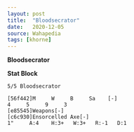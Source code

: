 ```yaml
---
layout: post
title:  "Bloodsecrator"
date:   2020-12-05
source: Wahapedia
tags: [khorne]
---
```


**Bloodsecrator**

**Stat Block**
```
5/5 Bloodsecrator
```

```
[56f442]M     W     B     Sa    [-]
4     5     9     3     
[e85545]Weapons[-]
[c6c930]Ensorcelled Axe[-]
1"     A:4    H:3+   W:3+   R:-1   D:1   
```


